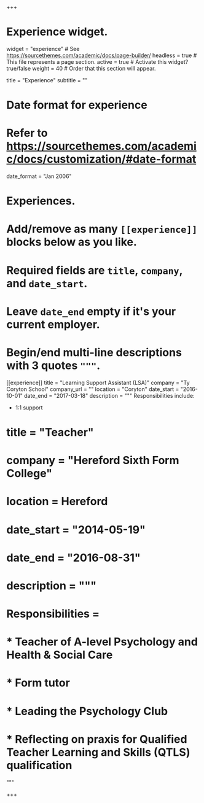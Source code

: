 +++
# Experience widget.
widget = "experience"  # See https://sourcethemes.com/academic/docs/page-builder/
headless = true  # This file represents a page section.
active = true  # Activate this widget? true/false
weight = 40  # Order that this section will appear.

title = "Experience"
subtitle = ""

# Date format for experience
#   Refer to https://sourcethemes.com/academic/docs/customization/#date-format
date_format = "Jan 2006"

# Experiences.
#   Add/remove as many `[[experience]]` blocks below as you like.
#   Required fields are `title`, `company`, and `date_start`.
#   Leave `date_end` empty if it's your current employer.
#   Begin/end multi-line descriptions with 3 quotes `"""`.
[[experience]]
  title = "Learning Support Assistant (LSA)"
  company = "Ty Coryton School"
  company_url = ""
  location = "Coryton"
  date_start = "2016-10-01"
  date_end = "2017-03-18"
  description = """
  Responsibilities include:
  
  * 1:1 support
  
 # title = "Teacher"
 # company = "Hereford Sixth Form College"
 # location = Hereford
 # date_start = "2014-05-19"
 # date_end = "2016-08-31"
 # description = """
 # Responsibilities =
  
 # * Teacher of A-level Psychology and Health & Social Care
 # * Form tutor
 # * Leading the Psychology Club
 # * Reflecting on praxis for Qualified Teacher Learning and Skills (QTLS) qualification
  """

+++
